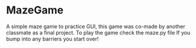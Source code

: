 # MazeGame
A simple maze game to practice GUI, this game was co-made by another classmate as a final project.
To play the game check the maze.py file
If you bump into any barriers you start over!
